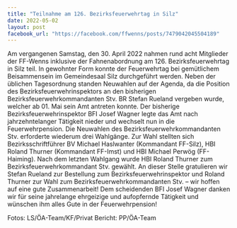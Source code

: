 ```yaml
---
title: "Teilnahme am 126. Bezirksfeuerwehrtag in Silz"
date: 2022-05-02
layout: post
facebook_url: "https://facebook.com/ffwenns/posts/7479042045504189"
---
```


Am vergangenen Samstag, den 30. April 2022 nahmen rund acht Mitglieder der FF-Wenns inklusive der Fahnenabordnung am 126. Bezirksfeuerwehrtag in Silz teil. In gewohnter Form konnte der Feuerwehrtag bei gemütlichem Beisammensein im Gemeindesaal Silz durchgeführt werden. Neben der üblichen Tagesordnung standen Neuwahlen auf der Agenda, da die Position des Bezirksfeuerwehrinspektors an den bisherigen Bezirksfeuerwehrkommandanten Stv. BR Stefan Rueland vergeben wurde, welcher ab 01. Mai sein Amt antreten konnte. Der bisherige Bezirksfeuerwehrinspektor BFI Josef Wagner legte das Amt nach jahrzehntelanger Tätigkeit nieder und wechselt nun in die Feuerwehrpension. Die Neuwahlen des Bezirksfeuerwehrkommandanten Stv. erforderte wiederum drei Wahlgänge. Zur Wahl stellten sich Bezirksschriftführer BV Michael Haslwanter (Kommandant FF-Silz), HBI Roland Thurner (Kommandant FF-Imst) und HBI Michael Perwög (FF-Haiming). Nach dem letzten Wahlgang wurde HBI Roland Thurner zum Bezirksfeuerwehrkommandant Stv. gewählt. 
An dieser Stelle gratulieren wir Stefan Rueland zur Bestellung zum Bezirksfeuerwehrinspektor und Roland Thurner zur Wahl zum Bezirksfeuerwehrkommandanten Stv. – wir hoffen auf eine gute Zusammenarbeit! 
Dem scheidenden BFI Josef Wagner danken wir für seine jahrelange ehrgeizige und aufopfernde Tätigkeit und wünschen ihm alles Gute in der Feuerwehrpension! 

 

 
Fotos: LS/ÖA-Team/KF/Privat
Bericht: PP/ÖA-Team